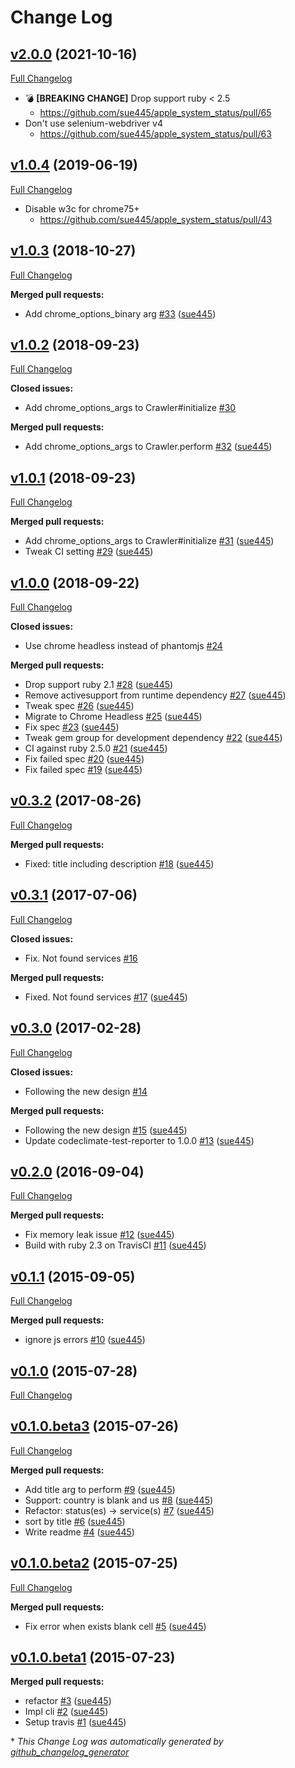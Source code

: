 # Change Log

## [v2.0.0](https://github.com/sue445/apple_system_status/tree/v2.0.0) (2021-10-16)
[Full Changelog](https://github.com/sue445/apple_system_status/compare/v1.0.4...v2.0.0)

* :bomb: **[BREAKING CHANGE]** Drop support ruby < 2.5
  * https://github.com/sue445/apple_system_status/pull/65
* Don't use selenium-webdriver v4
  * https://github.com/sue445/apple_system_status/pull/63

## [v1.0.4](https://github.com/sue445/apple_system_status/tree/v1.0.4) (2019-06-19)
[Full Changelog](https://github.com/sue445/apple_system_status/compare/v1.0.3...v1.0.4)

* Disable w3c for chrome75+
  * https://github.com/sue445/apple_system_status/pull/43

## [v1.0.3](https://github.com/sue445/apple_system_status/tree/v1.0.3) (2018-10-27)
[Full Changelog](https://github.com/sue445/apple_system_status/compare/v1.0.2...v1.0.3)

**Merged pull requests:**

- Add chrome\_options\_binary arg [\#33](https://github.com/sue445/apple_system_status/pull/33) ([sue445](https://github.com/sue445))

## [v1.0.2](https://github.com/sue445/apple_system_status/tree/v1.0.2) (2018-09-23)
[Full Changelog](https://github.com/sue445/apple_system_status/compare/v1.0.1...v1.0.2)

**Closed issues:**

- Add chrome\_options\_args to Crawler\#initialize [\#30](https://github.com/sue445/apple_system_status/issues/30)

**Merged pull requests:**

- Add chrome\_options\_args to Crawler.perform [\#32](https://github.com/sue445/apple_system_status/pull/32) ([sue445](https://github.com/sue445))

## [v1.0.1](https://github.com/sue445/apple_system_status/tree/v1.0.1) (2018-09-23)
[Full Changelog](https://github.com/sue445/apple_system_status/compare/v1.0.0...v1.0.1)

**Merged pull requests:**

- Add chrome\_options\_args to Crawler\#initialize [\#31](https://github.com/sue445/apple_system_status/pull/31) ([sue445](https://github.com/sue445))
- Tweak CI setting [\#29](https://github.com/sue445/apple_system_status/pull/29) ([sue445](https://github.com/sue445))

## [v1.0.0](https://github.com/sue445/apple_system_status/tree/v1.0.0) (2018-09-22)
[Full Changelog](https://github.com/sue445/apple_system_status/compare/v0.3.2...v1.0.0)

**Closed issues:**

- Use chrome headless instead of phantomjs [\#24](https://github.com/sue445/apple_system_status/issues/24)

**Merged pull requests:**

- Drop support ruby 2.1 [\#28](https://github.com/sue445/apple_system_status/pull/28) ([sue445](https://github.com/sue445))
- Remove activesupport from runtime dependency [\#27](https://github.com/sue445/apple_system_status/pull/27) ([sue445](https://github.com/sue445))
- Tweak spec [\#26](https://github.com/sue445/apple_system_status/pull/26) ([sue445](https://github.com/sue445))
- Migrate to Chrome Headless [\#25](https://github.com/sue445/apple_system_status/pull/25) ([sue445](https://github.com/sue445))
- Fix spec [\#23](https://github.com/sue445/apple_system_status/pull/23) ([sue445](https://github.com/sue445))
- Tweak gem group for development dependency [\#22](https://github.com/sue445/apple_system_status/pull/22) ([sue445](https://github.com/sue445))
- CI against ruby 2.5.0 [\#21](https://github.com/sue445/apple_system_status/pull/21) ([sue445](https://github.com/sue445))
- Fix failed spec [\#20](https://github.com/sue445/apple_system_status/pull/20) ([sue445](https://github.com/sue445))
- Fix failed spec [\#19](https://github.com/sue445/apple_system_status/pull/19) ([sue445](https://github.com/sue445))

## [v0.3.2](https://github.com/sue445/apple_system_status/tree/v0.3.2) (2017-08-26)
[Full Changelog](https://github.com/sue445/apple_system_status/compare/v0.3.1...v0.3.2)

**Merged pull requests:**

- Fixed: title including description [\#18](https://github.com/sue445/apple_system_status/pull/18) ([sue445](https://github.com/sue445))

## [v0.3.1](https://github.com/sue445/apple_system_status/tree/v0.3.1) (2017-07-06)
[Full Changelog](https://github.com/sue445/apple_system_status/compare/v0.3.0...v0.3.1)

**Closed issues:**

- Fix. Not found services [\#16](https://github.com/sue445/apple_system_status/issues/16)

**Merged pull requests:**

- Fixed. Not found services [\#17](https://github.com/sue445/apple_system_status/pull/17) ([sue445](https://github.com/sue445))

## [v0.3.0](https://github.com/sue445/apple_system_status/tree/v0.3.0) (2017-02-28)
[Full Changelog](https://github.com/sue445/apple_system_status/compare/v0.2.0...v0.3.0)

**Closed issues:**

- Following the new design [\#14](https://github.com/sue445/apple_system_status/issues/14)

**Merged pull requests:**

- Following the new design [\#15](https://github.com/sue445/apple_system_status/pull/15) ([sue445](https://github.com/sue445))
- Update codeclimate-test-reporter to 1.0.0 [\#13](https://github.com/sue445/apple_system_status/pull/13) ([sue445](https://github.com/sue445))

## [v0.2.0](https://github.com/sue445/apple_system_status/tree/v0.2.0) (2016-09-04)
[Full Changelog](https://github.com/sue445/apple_system_status/compare/v0.1.1...v0.2.0)

**Merged pull requests:**

- Fix memory leak issue [\#12](https://github.com/sue445/apple_system_status/pull/12) ([sue445](https://github.com/sue445))
- Build with ruby 2.3 on TravisCI [\#11](https://github.com/sue445/apple_system_status/pull/11) ([sue445](https://github.com/sue445))

## [v0.1.1](https://github.com/sue445/apple_system_status/tree/v0.1.1) (2015-09-05)
[Full Changelog](https://github.com/sue445/apple_system_status/compare/v0.1.0...v0.1.1)

**Merged pull requests:**

- ignore js errors [\#10](https://github.com/sue445/apple_system_status/pull/10) ([sue445](https://github.com/sue445))

## [v0.1.0](https://github.com/sue445/apple_system_status/tree/v0.1.0) (2015-07-28)
[Full Changelog](https://github.com/sue445/apple_system_status/compare/v0.1.0.beta3...v0.1.0)

## [v0.1.0.beta3](https://github.com/sue445/apple_system_status/tree/v0.1.0.beta3) (2015-07-26)
[Full Changelog](https://github.com/sue445/apple_system_status/compare/v0.1.0.beta2...v0.1.0.beta3)

**Merged pull requests:**

- Add title arg to perform [\#9](https://github.com/sue445/apple_system_status/pull/9) ([sue445](https://github.com/sue445))
- Support: country is blank and us [\#8](https://github.com/sue445/apple_system_status/pull/8) ([sue445](https://github.com/sue445))
- Refactor: status\(es\) -\> service\(s\) [\#7](https://github.com/sue445/apple_system_status/pull/7) ([sue445](https://github.com/sue445))
- sort by title [\#6](https://github.com/sue445/apple_system_status/pull/6) ([sue445](https://github.com/sue445))
-  Write readme [\#4](https://github.com/sue445/apple_system_status/pull/4) ([sue445](https://github.com/sue445))

## [v0.1.0.beta2](https://github.com/sue445/apple_system_status/tree/v0.1.0.beta2) (2015-07-25)
[Full Changelog](https://github.com/sue445/apple_system_status/compare/v0.1.0.beta1...v0.1.0.beta2)

**Merged pull requests:**

- Fix error when exists blank cell [\#5](https://github.com/sue445/apple_system_status/pull/5) ([sue445](https://github.com/sue445))

## [v0.1.0.beta1](https://github.com/sue445/apple_system_status/tree/v0.1.0.beta1) (2015-07-23)
**Merged pull requests:**

- refactor [\#3](https://github.com/sue445/apple_system_status/pull/3) ([sue445](https://github.com/sue445))
- Impl cli [\#2](https://github.com/sue445/apple_system_status/pull/2) ([sue445](https://github.com/sue445))
- Setup travis [\#1](https://github.com/sue445/apple_system_status/pull/1) ([sue445](https://github.com/sue445))



\* *This Change Log was automatically generated by [github_changelog_generator](https://github.com/skywinder/Github-Changelog-Generator)*